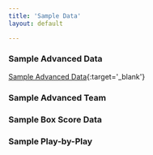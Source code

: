 ```yaml
---
title: 'Sample Data' 
layout: default

---
```


### Sample Advanced Data
[Sample Advanced Data](files/sample/2023-10-24LALDEN.html){:target='_blank'}

### Sample Advanced Team 

### Sample Box Score Data 

### Sample Play-by-Play 
